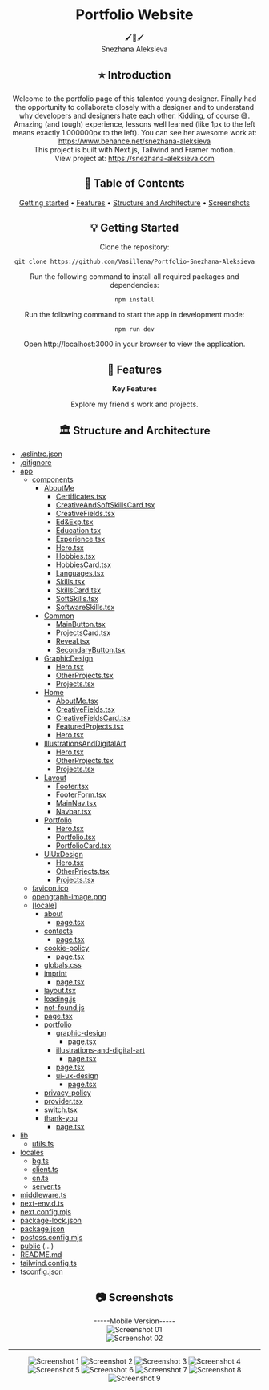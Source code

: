 <div align="center">
<h1 align="center">Portfolio Website</h1>
  🖌️🦢🖌️
  <br/>
 Snezhana Aleksieva

## ⭐️  Introduction

Welcome to the portfolio page of this talented young designer. Finally had the opportunity to collaborate closely with a designer and to understand why developers and designers hate each other. Kidding, of course 😅. Amazing (and tough) experience, lessons well learned (like 1px to the left means exactly 1.000000px to the left). You can see her awesome work at: https://www.behance.net/snezhana-aleksieva
  <br/>
This project is built with Next.js, Tailwind and Framer motion.
  <br/>
View project at: https://snezhana-aleksieva.com


## 📜 Table of Contents
[Getting started](#getting-started) •
[Features](#features) •
[Structure and Architecture](#structure-and-architecture) •
[Screenshots](#screenshots)

## 💡 Getting Started
Clone the repository:
```
git clone https://github.com/Vasillena/Portfolio-Snezhana-Aleksieva
```
Run the following command to install all required packages and dependencies:
```
npm install
```
Run the following command to start the app in development mode:
```
npm run dev
```
Open http://localhost:3000 in your browser to view the application.

## 🧸 Features

**Key Features**

Explore my friend's work and projects.

## 🏛️ Structure and Architecture
</div>

- [.eslintrc.json](./.eslintrc.json)
- [.gitignore](./.gitignore)
- [app](./app/)
  - [components](./app/components/)
    - [AboutMe](./app/components/AboutMe/)
      - [Certificates.tsx](./app/components/AboutMe/Certificates.tsx)
      - [CreativeAndSoftSkillsCard.tsx](./app/components/AboutMe/CreativeAndSoftSkillsCard.tsx)
      - [CreativeFields.tsx](./app/components/AboutMe/CreativeFields.tsx)
      - [Ed&Exp.tsx](./app/components/AboutMe/Ed&Exp.tsx)
      - [Education.tsx](./app/components/AboutMe/Education.tsx)
      - [Experience.tsx](./app/components/AboutMe/Experience.tsx)
      - [Hero.tsx](./app/components/AboutMe/Hero.tsx)
      - [Hobbies.tsx](./app/components/AboutMe/Hobbies.tsx)
      - [HobbiesCard.tsx](./app/components/AboutMe/HobbiesCard.tsx)
      - [Languages.tsx](./app/components/AboutMe/Languages.tsx)
      - [Skills.tsx](./app/components/AboutMe/Skills.tsx)
      - [SkillsCard.tsx](./app/components/AboutMe/SkillsCard.tsx)
      - [SoftSkills.tsx](./app/components/AboutMe/SoftSkills.tsx)
      - [SoftwareSkills.tsx](./app/components/AboutMe/SoftwareSkills.tsx)
    - [Common](./app/components/Common/)
      - [MainButton.tsx](./app/components/Common/MainButton.tsx)
      - [ProjectsCard.tsx](./app/components/Common/ProjectsCard.tsx)
      - [Reveal.tsx](./app/components/Common/Reveal.tsx)
      - [SecondaryButton.tsx](./app/components/Common/SecondaryButton.tsx)
    - [GraphicDesign](./app/components/GraphicDesign/)
      - [Hero.tsx](./app/components/GraphicDesign/Hero.tsx)
      - [OtherProjects.tsx](./app/components/GraphicDesign/OtherProjects.tsx)
      - [Projects.tsx](./app/components/GraphicDesign/Projects.tsx)
    - [Home](./app/components/Home/)
      - [AboutMe.tsx](./app/components/Home/AboutMe.tsx)
      - [CreativeFields.tsx](./app/components/Home/CreativeFields.tsx)
      - [CreativeFieldsCard.tsx](./app/components/Home/CreativeFieldsCard.tsx)
      - [FeaturedProjects.tsx](./app/components/Home/FeaturedProjects.tsx)
      - [Hero.tsx](./app/components/Home/Hero.tsx)
    - [IllustrationsAndDigitalArt](./app/components/IllustrationsAndDigitalArt/)
      - [Hero.tsx](./app/components/IllustrationsAndDigitalArt/Hero.tsx)
      - [OtherProjects.tsx](./app/components/IllustrationsAndDigitalArt/OtherProjects.tsx)
      - [Projects.tsx](./app/components/IllustrationsAndDigitalArt/Projects.tsx)
    - [Layout](./app/components/Layout/)
      - [Footer.tsx](./app/components/Layout/Footer.tsx)
      - [FooterForm.tsx](./app/components/Layout/FooterForm.tsx)
      - [MainNav.tsx](./app/components/Layout/MainNav.tsx)
      - [Navbar.tsx](./app/components/Layout/Navbar.tsx)
    - [Portfolio](./app/components/Portfolio/)
      - [Hero.tsx](./app/components/Portfolio/Hero.tsx)
      - [Portfolio.tsx](./app/components/Portfolio/Portfolio.tsx)
      - [PortfolioCard.tsx](./app/components/Portfolio/PortfolioCard.tsx)
    - [UiUxDesign](./app/components/UiUxDesign/)
      - [Hero.tsx](./app/components/UiUxDesign/Hero.tsx)
      - [OtherPrjects.tsx](./app/components/UiUxDesign/OtherPrjects.tsx)
      - [Projects.tsx](./app/components/UiUxDesign/Projects.tsx)
  - [favicon.ico](./app/favicon.ico)
  - [opengraph-image.png](./app/opengraph-image.png)
  - [[locale]](./app/%5Blocale%5D/)
    - [about](./app/%5Blocale%5D/about/)
      - [page.tsx](./app/%5Blocale%5D/about/page.tsx)
    - [contacts](./app/%5Blocale%5D/contacts/)
      - [page.tsx](./app/%5Blocale%5D/contacts/page.tsx)
    - [cookie-policy](./app/%5Blocale%5D/cookie-policy/)
      - [page.tsx](./app/%5Blocale%5D/cookie-policy/page.tsx)
    - [globals.css](./app/%5Blocale%5D/globals.css)
    - [imprint](./app/%5Blocale%5D/imprint/)
      - [page.tsx](./app/%5Blocale%5D/imprint/page.tsx)
    - [layout.tsx](./app/%5Blocale%5D/layout.tsx)
    - [loading.js](./app/%5Blocale%5D/loading.js)
    - [not-found.js](./app/%5Blocale%5D/not-found.js)
    - [page.tsx](./app/%5Blocale%5D/page.tsx)
    - [portfolio](./app/%5Blocale%5D/portfolio/)
      - [graphic-design](./app/%5Blocale%5D/portfolio/graphic-design/)
        - [page.tsx](./app/%5Blocale%5D/portfolio/graphic-design/page.tsx)
      - [illustrations-and-digital-art](./app/%5Blocale%5D/portfolio/illustrations-and-digital-art/)
        - [page.tsx](./app/%5Blocale%5D/portfolio/illustrations-and-digital-art/page.tsx)
      - [page.tsx](./app/%5Blocale%5D/portfolio/page.tsx)
      - [ui-ux-design](./app/%5Blocale%5D/portfolio/ui-ux-design/)
        - [page.tsx](./app/%5Blocale%5D/portfolio/ui-ux-design/page.tsx)
    - [privacy-policy](./app/%5Blocale%5D/privacy-policy/page.tsx)
    - [provider.tsx](./app/%5Blocale%5D/provider.tsx)
    - [switch.tsx](./app/%5Blocale%5D/switch.tsx)
    - [thank-you](./app/%5Blocale%5D/thank-you/)
      - [page.tsx](./app/%5Blocale%5D/thank-you/page.tsx)
- [lib](./lib/)
  - [utils.ts](./lib/utils.ts)
- [locales](./locales/)
  - [bg.ts](./locales/bg.ts)
  - [client.ts](./locales/client.ts)
  - [en.ts](./locales/en.ts)
  - [server.ts](./locales/server.ts)
- [middleware.ts](./middleware.ts)
- [next-env.d.ts](./next-env.d.ts)
- [next.config.mjs](./next.config.mjs)
- [package-lock.json](./package-lock.json)
- [package.json](./package.json)
- [postcss.config.mjs](./postcss.config.mjs)
- [public](./public/)
  (...)
- [README.md](./README.md)
- [tailwind.config.ts](./tailwind.config.ts)
- [tsconfig.json](./tsconfig.json)


<div align="center">
  
## 📷 Screenshots

-----Mobile Version-----
  <br/>
![Screenshot 01](https://github.com/user-attachments/assets/60bc4df6-d2fa-4458-a431-0d98ecf0e56e)
  <br/>
![Screenshot 02](https://github.com/user-attachments/assets/fcf43346-14a9-4823-9f18-d32625e56542)

------------------------
![Screenshot 1](https://github.com/user-attachments/assets/37723c40-af65-4c48-832a-c56d3411a740)
![Screenshot 2](https://github.com/user-attachments/assets/46cb2bde-754b-43e5-b146-dba71a423053)
![Screenshot 3](https://github.com/user-attachments/assets/ce13d977-d3d7-41bf-b316-1e3285a5c961)
![Screenshot 4](https://github.com/user-attachments/assets/d9a43818-1146-4b0b-aa33-27dd68113341)
![Screenshot 5](https://github.com/user-attachments/assets/2076be85-8b3a-4b4b-af84-36a2671a083f)
![Screenshot 6](https://github.com/user-attachments/assets/7055b283-8b29-4266-9c64-a66df7799e5c)
![Screenshot 7](https://github.com/user-attachments/assets/919e08d8-4ba3-4fb5-87e5-d084cf002c92)
![Screenshot 8](https://github.com/user-attachments/assets/8d3714fc-01e3-4542-8544-b525358b07c0)
![Screenshot 9](https://github.com/user-attachments/assets/f4b1ba45-d545-4f8c-b9c2-b74c2bb450bc)

</div>
